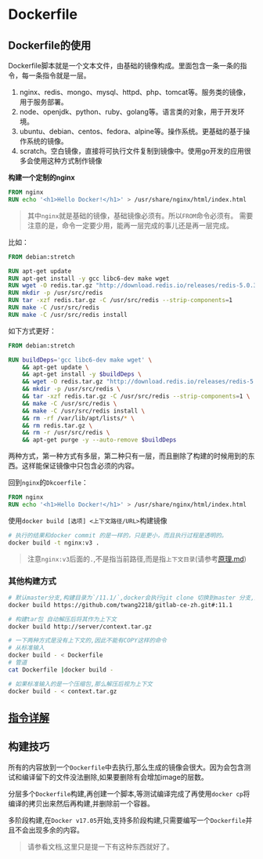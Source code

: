 # Dockerfile



## Dockerfile的使用

Dockerfile脚本就是一个文本文件，由基础的镜像构成。里面包含一条一条的指令，每一条指令就是一层。
1. nginx、redis、mongo、mysql、httpd、php、tomcat等。服务类的镜像，用于服务部署。
2. node、openjdk、python、ruby、golang等。语言类的对象，用于开发环境。
3. ubuntu、debian、centos、fedora、alpine等。操作系统。更基础的基于操作系统的镜像。
4. scratch。空白镜像，直接将可执行文件复制到镜像中。使用go开发的应用很多会使用这种方式制作镜像

**构建一个定制的nginx**
```Dockerfile
FROM nginx
RUN echo '<h1>Hello Docker!</h1>' > /usr/share/nginx/html/index.html
```
>其中`nginx`就是基础的镜像，基础镜像必须有。所以`FROM`命令必须有。
需要注意的是，命令一定要少用，能再一层完成的事儿还是再一层完成。

比如：
```Dockerfile
FROM debian:stretch

RUN apt-get update
RUN apt-get install -y gcc libc6-dev make wget
RUN wget -O redis.tar.gz "http://download.redis.io/releases/redis-5.0.3.tar.gz"
RUN mkdir -p /usr/src/redis
RUN tar -xzf redis.tar.gz -C /usr/src/redis --strip-components=1
RUN make -C /usr/src/redis
RUN make -C /usr/src/redis install
```
如下方式更好：
```Dockerfile
FROM debian:stretch

RUN buildDeps='gcc libc6-dev make wget' \
    && apt-get update \
    && apt-get install -y $buildDeps \
    && wget -O redis.tar.gz "http://download.redis.io/releases/redis-5.0.3.tar.gz" \
    && mkdir -p /usr/src/redis \
    && tar -xzf redis.tar.gz -C /usr/src/redis --strip-components=1 \
    && make -C /usr/src/redis \
    && make -C /usr/src/redis install \
    && rm -rf /var/lib/apt/lists/* \
    && rm redis.tar.gz \
    && rm -r /usr/src/redis \
    && apt-get purge -y --auto-remove $buildDeps
```
两种方式，第一种方式有多层，第二种只有一层，而且删除了构建的时候用到的东西。这样能保证镜像中只包含必须的内容。

回到`nginx`的`Dkcoerfile`：
```Dockerfile
FROM nginx
RUN echo '<h1>Hello Docker!</h1>' > /usr/share/nginx/html/index.html
```
使用`docker build [选项] <上下文路径/URL>`构建镜像
```sh
# 执行的结果和docker commit 的是一样的，只是更小，而且执行过程是透明的。
docker build -t nginx:v3 .
```
> 注意`nginx:v3`后面的`.`,不是指当前路径,而是指`上下文目录`(请参考[原理.md](./原理.md))

### 其他构建方式

```sh
# 默认master分支,构建目录为`/11.1/`,docker会执行git clone 切换到master 分支,进入指定目录开始构建
docker build https://github.com/twang2218/gitlab-ce-zh.git#:11.1

# 构建tar包 自动解压后将其作为上下文
docker build http://server/context.tar.gz

# 一下两种方式是没有上下文的,因此不能有COPY这样的命令
# 从标准输入
docker build - < Dockerfile
# 管道
cat Dockerfile |docker build -

# 如果标准输入的是一个压缩包,那么解压后视为上下文
docker build - < context.tar.gz
```

## [指令详解](./Dockerfile指令详解.md)

## 构建技巧

所有的内容放到一个`Dockerfile`中去执行,那么生成的镜像会很大。因为会包含测试和编译留下的文件没法删除,如果要删除有会增加image的层数。

分层多个`Dockerfile`构建,再创建一个脚本,等测试编译完成了再使用`docker cp`将编译的拷贝出来然后再构建,并删除前一个容器。

多阶段构建,在`Docker v17.05`开始,支持多阶段构建,只需要编写一个`Dockerfile`并且不会出现多余的内容。

>请参看文档,这里只是提一下有这种东西就好了。
